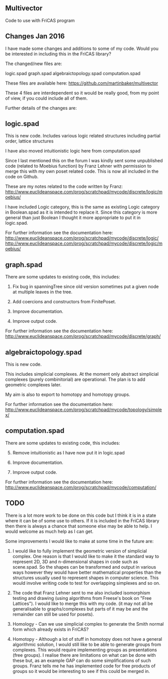 Multivector
-----------
Code to use with FriCAS program

Changes Jan 2016
----------------
I have made some changes and additions to some of my code. Would you be interested in including this in the FriCAS library?

The changed/new files are:

logic.spad
graph.spad
algebraictopology.spad
computation.spad

These files are available here:
https://github.com/martinbaker/multivector

These 4 files are interdependent so it would be really good, from my point of view, if you could include all of them.

Further details of the changes are:

logic.spad
----------
This is new code. Includes various logic related structures including partial order, lattice structures

I have also moved intuitionistic logic here from computation.spad

Since I last mentioned this on the forum I was kindly sent some unpublished code (related to Moebius function) by Franz Lehner with permission to merge this with my own poset related code. This is now all included in the code on Github.

These are my notes related to the code written by Franz:
http://www.euclideanspace.com/prog/scratchpad/mycode/discrete/logic/moebius/

I have included Logic category, this is the same as existing Logic
category in Boolean.spad as it is intended to replace it. Since this
category is more general than just Boolean I thought it more appropriate
to put it in logic.spad. 

For further information see the documentation here:
http://www.euclideanspace.com/prog/scratchpad/mycode/discrete/logic/
http://www.euclideanspace.com/prog/scratchpad/mycode/discrete/logic/moebius/

graph.spad
----------
There are some updates to existing code, this includes:

1) Fix bug in spanningTree since old version sometimes put a given node at multiple leaves in the tree.

2) Add coercions and constructors from FinitePoset.

3) Improve documentation.

4) Improve output code.

For further information see the documentation here:
http://www.euclideanspace.com/prog/scratchpad/mycode/discrete/graph/

algebraictopology.spad
----------------------
This is new code.

This includes simplicial complexes. At the moment only abstract simplicial complexes (purely combinitorial) are operational. The plan is to add geometric complexes later.

My aim is also to export to homotopy and homotopy groups.

For further information see the documentation here:
http://www.euclideanspace.com/prog/scratchpad/mycode/topology/simplex/

computation.spad
----------------
There are some updates to existing code, this includes:

5) Remove intuitionistic as I have now put it in logic.spad

6) Improve documentation.

7) Improve output code.

For further information see the documentation here:
http://www.euclideanspace.com/prog/scratchpad/mycode/computation/

TODO
----
There is a lot more work to be done on this code but I think it is in a state where it can be of some use to others. If it is included in the FriCAS library then there is always a chance that someone else may be able to help. I would welcome as much help as I can get.

Some improvements I would like to make at some time in the future are:
1) I would like to fully implement the geometric version of simplicial complex. One reason is that I would like to make it the standard way to represent 2D, 3D and n-dimensional shapes in code such as scene.spad. So the shapes can be transformed and output in various ways however they would have better mathematical properties than the structures usually used to represent shapes in computer science. This would involve writing code to test for overlapping simplexes and so on.

2) The code that Franz Lehner sent to me also included isomorphism testing and drawing (using algorithms from Freese's book on "Free Lattices"). I would like to merge this with my code. (it may not all be generalisable to graphs/complexes but parts of it may be and the remainder can still be used for posets).

3) Homology - Can we use simplicial complex to generate the Smith normal form which already exists in FriCAS?

4) Homotopy - Although a lot of stuff in homotopy does not have a general algorithmic solution, I would still like to be able to generate groups from complexes. This would require implementing groups as presentations (free groups). I realise there are limitations on what can be done with these but, as an example GAP can do some simplifications of such groups. Franz tells me he has implemented code for free products of groups so it would be interesting to see if this could be merged in.


